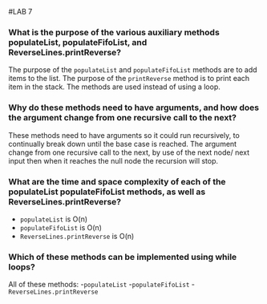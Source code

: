 #LAB 7

### What is the purpose of the various auxiliary methods populateList, populateFifoList, and ReverseLines.printReverse?

The purpose of the `populateList` and `populateFifoList` methods are to add items to the list.
The purpose of the `printReverse` method is to print each item in the stack.
The methods are used instead of using a loop.


### Why do these methods need to have arguments, and how does the argument change from one recursive call to the next?

These methods need to have arguments so it could run recursively, to continually break down until the base case is reached.
The argument change from one recursive call to the next, by use of the next node/ next input then when it reaches the null node the recursion will stop.


### What are the time and space complexity of each of the populateList populateFifoList methods, as well as ReverseLines.printReverse?

- `populateList` is O(n)
- `populateFifoList` is O(n)
- `ReverseLines.printReverse` is O(n)

### Which of these methods can be implemented using while loops?

All of these methods:
 -`populateList`
 -`populateFifoList`
 -`ReverseLines.printReverse`